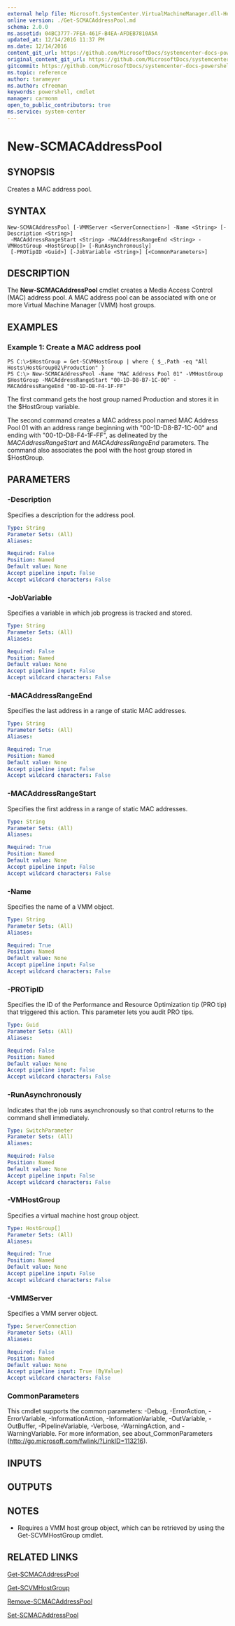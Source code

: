 ```yaml
---
external help file: Microsoft.SystemCenter.VirtualMachineManager.dll-Help.xml
online version: ./Get-SCMACAddressPool.md
schema: 2.0.0
ms.assetid: 04BC3777-7FEA-461F-B4EA-AFDEB7810A5A
updated_at: 12/14/2016 11:37 PM
ms.date: 12/14/2016
content_git_url: https://github.com/MicrosoftDocs/systemcenter-docs-powershell/blob/master/systemcenter-cmdlets/SystemCenter2016/VirtualMachineManager/v1/New-SCMACAddressPool.md
original_content_git_url: https://github.com/MicrosoftDocs/systemcenter-docs-powershell/blob/master/systemcenter-cmdlets/SystemCenter2016/VirtualMachineManager/v1/New-SCMACAddressPool.md
gitcommit: https://github.com/MicrosoftDocs/systemcenter-docs-powershell/blob/ddd0fefc9adaabb9394eb6c21b33370913d1830d/systemcenter-cmdlets/SystemCenter2016/VirtualMachineManager/v1/New-SCMACAddressPool.md
ms.topic: reference
author: tarameyer
ms.author: cfreeman
keywords: powershell, cmdlet
manager: carmonm
open_to_public_contributors: true
ms.service: system-center
---
```


# New-SCMACAddressPool

## SYNOPSIS
Creates a MAC address pool.

## SYNTAX

```
New-SCMACAddressPool [-VMMServer <ServerConnection>] -Name <String> [-Description <String>]
 -MACAddressRangeStart <String> -MACAddressRangeEnd <String> -VMHostGroup <HostGroup[]> [-RunAsynchronously]
 [-PROTipID <Guid>] [-JobVariable <String>] [<CommonParameters>]
```

## DESCRIPTION
The **New-SCMACAddressPool** cmdlet creates a Media Access Control (MAC) address pool.
A MAC address pool can be associated with one or more Virtual Machine Manager (VMM) host groups.

## EXAMPLES

### Example 1: Create a MAC address pool
```
PS C:\>$HostGroup = Get-SCVMHostGroup | where { $_.Path -eq "All Hosts\HostGroup02\Production" }
PS C:\> New-SCMACAddressPool -Name "MAC Address Pool 01" -VMHostGroup $HostGroup -MACAddressRangeStart "00-1D-D8-B7-1C-00" -MACAddressRangeEnd "00-1D-D8-F4-1F-FF"
```

The first command gets the host group named Production and stores it in the $HostGroup variable.

The second command creates a MAC address pool named MAC Address Pool 01 with an address range beginning with "00-1D-D8-B7-1C-00" and ending with "00-1D-D8-F4-1F-FF", as delineated by the *MACAddressRangeStart* and *MACAddressRangeEnd* parameters.
The command also associates the pool with the host group stored in $HostGroup.

## PARAMETERS

### -Description
Specifies a description for the address pool.

```yaml
Type: String
Parameter Sets: (All)
Aliases: 

Required: False
Position: Named
Default value: None
Accept pipeline input: False
Accept wildcard characters: False
```

### -JobVariable
Specifies a variable in which job progress is tracked and stored.

```yaml
Type: String
Parameter Sets: (All)
Aliases: 

Required: False
Position: Named
Default value: None
Accept pipeline input: False
Accept wildcard characters: False
```

### -MACAddressRangeEnd
Specifies the last address in a range of static MAC addresses.

```yaml
Type: String
Parameter Sets: (All)
Aliases: 

Required: True
Position: Named
Default value: None
Accept pipeline input: False
Accept wildcard characters: False
```

### -MACAddressRangeStart
Specifies the first address in a range of static MAC addresses.

```yaml
Type: String
Parameter Sets: (All)
Aliases: 

Required: True
Position: Named
Default value: None
Accept pipeline input: False
Accept wildcard characters: False
```

### -Name
Specifies the name of a VMM object.

```yaml
Type: String
Parameter Sets: (All)
Aliases: 

Required: True
Position: Named
Default value: None
Accept pipeline input: False
Accept wildcard characters: False
```

### -PROTipID
Specifies the ID of the Performance and Resource Optimization tip (PRO tip) that triggered this action.
This parameter lets you audit PRO tips.

```yaml
Type: Guid
Parameter Sets: (All)
Aliases: 

Required: False
Position: Named
Default value: None
Accept pipeline input: False
Accept wildcard characters: False
```

### -RunAsynchronously
Indicates that the job runs asynchronously so that control returns to the command shell immediately.

```yaml
Type: SwitchParameter
Parameter Sets: (All)
Aliases: 

Required: False
Position: Named
Default value: None
Accept pipeline input: False
Accept wildcard characters: False
```

### -VMHostGroup
Specifies a virtual machine host group object.

```yaml
Type: HostGroup[]
Parameter Sets: (All)
Aliases: 

Required: True
Position: Named
Default value: None
Accept pipeline input: False
Accept wildcard characters: False
```

### -VMMServer
Specifies a VMM server object.

```yaml
Type: ServerConnection
Parameter Sets: (All)
Aliases: 

Required: False
Position: Named
Default value: None
Accept pipeline input: True (ByValue)
Accept wildcard characters: False
```

### CommonParameters
This cmdlet supports the common parameters: -Debug, -ErrorAction, -ErrorVariable, -InformationAction, -InformationVariable, -OutVariable, -OutBuffer, -PipelineVariable, -Verbose, -WarningAction, and -WarningVariable. For more information, see about_CommonParameters (http://go.microsoft.com/fwlink/?LinkID=113216).

## INPUTS

## OUTPUTS

## NOTES
* Requires a VMM host group object, which can be retrieved by using the Get-SCVMHostGroup cmdlet.

## RELATED LINKS

[Get-SCMACAddressPool](xref:SystemCenter2016/VirtualMachineManager/v1/Get-SCMACAddressPool.md)

[Get-SCVMHostGroup](xref:SystemCenter2016/VirtualMachineManager/v1/Get-SCVMHostGroup.md)

[Remove-SCMACAddressPool](xref:SystemCenter2016/VirtualMachineManager/v1/Remove-SCMACAddressPool.md)

[Set-SCMACAddressPool](xref:SystemCenter2016/VirtualMachineManager/v1/Set-SCMACAddressPool.md)


